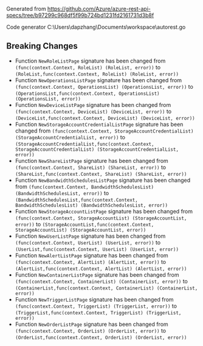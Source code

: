 
Generated from https://github.com/Azure/azure-rest-api-specs/tree/b97299c968df5f99b724bd1231fd2161731d3b8f

Code generator C:\Users\dapzhang\Documents\workspace\autorest.go

## Breaking Changes

- Function `NewRoleListPage` signature has been changed from `(func(context.Context, RoleList) (RoleList, error))` to `(RoleList,func(context.Context, RoleList) (RoleList, error))`
- Function `NewOperationsListPage` signature has been changed from `(func(context.Context, OperationsList) (OperationsList, error))` to `(OperationsList,func(context.Context, OperationsList) (OperationsList, error))`
- Function `NewDeviceListPage` signature has been changed from `(func(context.Context, DeviceList) (DeviceList, error))` to `(DeviceList,func(context.Context, DeviceList) (DeviceList, error))`
- Function `NewStorageAccountCredentialListPage` signature has been changed from `(func(context.Context, StorageAccountCredentialList) (StorageAccountCredentialList, error))` to `(StorageAccountCredentialList,func(context.Context, StorageAccountCredentialList) (StorageAccountCredentialList, error))`
- Function `NewShareListPage` signature has been changed from `(func(context.Context, ShareList) (ShareList, error))` to `(ShareList,func(context.Context, ShareList) (ShareList, error))`
- Function `NewBandwidthSchedulesListPage` signature has been changed from `(func(context.Context, BandwidthSchedulesList) (BandwidthSchedulesList, error))` to `(BandwidthSchedulesList,func(context.Context, BandwidthSchedulesList) (BandwidthSchedulesList, error))`
- Function `NewStorageAccountListPage` signature has been changed from `(func(context.Context, StorageAccountList) (StorageAccountList, error))` to `(StorageAccountList,func(context.Context, StorageAccountList) (StorageAccountList, error))`
- Function `NewUserListPage` signature has been changed from `(func(context.Context, UserList) (UserList, error))` to `(UserList,func(context.Context, UserList) (UserList, error))`
- Function `NewAlertListPage` signature has been changed from `(func(context.Context, AlertList) (AlertList, error))` to `(AlertList,func(context.Context, AlertList) (AlertList, error))`
- Function `NewContainerListPage` signature has been changed from `(func(context.Context, ContainerList) (ContainerList, error))` to `(ContainerList,func(context.Context, ContainerList) (ContainerList, error))`
- Function `NewTriggerListPage` signature has been changed from `(func(context.Context, TriggerList) (TriggerList, error))` to `(TriggerList,func(context.Context, TriggerList) (TriggerList, error))`
- Function `NewOrderListPage` signature has been changed from `(func(context.Context, OrderList) (OrderList, error))` to `(OrderList,func(context.Context, OrderList) (OrderList, error))`

